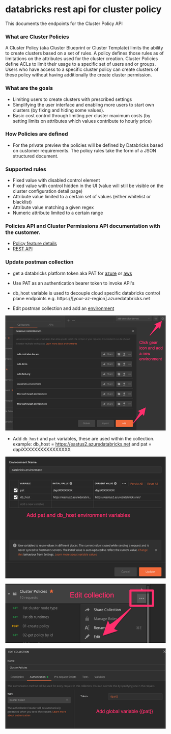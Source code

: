 
databricks rest api for cluster policy
=========================================

This documents the endpoints for the Cluster Policy API

### What are Cluster Policies
A Cluster Policy (aka Cluster Blueprint or Cluster Template) limits the ability to create clusters based on a set of rules. A policy defines those rules as of limitations on the attributes used for the cluster creation. Cluster Policies define ACLs to limit their usage to a specific set of users and or groups. Users who have access to a specific cluster policy can create clusters of these policy without having additionally the create cluster permission.

### What are the goals
- Limiting users to create clusters with prescribed settings
- Simplifying the user interface and enabling more users to start own clusters (by fixing and hiding some values).
- Basic cost control through limiting per cluster maximum costs (by setting limits on attributes which values contribute to hourly price)

### How Policies are defined
- For the private preview the policies will be defined by Databricks based on customer requirements. The policy rules take the form of a JSON structured document.

### Supported rules
- Fixed value with disabled control element
- Fixed value with control hidden in the UI (value will still be visible on the cluster configuration detail page)
- Attribute value limited to a certain set of values (either whitelist or blacklist)
- Attribute value matching a given regex
- Numeric attribute limited to a certain range

### Policies API and Cluster Permissions API documentation with the customer.
- [Policy feature details](https://docs.databricks.com/administration-guide/clusters/policies.html)
- [REST API](https://docs.databricks.com/dev-tools/api/latest/policies.html)


### Update postman collection


- get a databricks platform token aka PAT for [azure](https://docs.microsoft.com/en-us/azure/databricks/dev-tools/api/latest/authentication#authentication) or [aws](https://docs.databricks.com/dev-tools/api/latest/authentication.html#generate-a-token)
- Use PAT as an authentication bearer token to invoke API's
- db_host variable is used to decouple cloud specific databricks control plane endpoints
e.g. https://[your-az-region].azuredatabricks.net

- Edit postman collection and add an [environment](https://learning.postman.com/docs/postman/variables-and-environments/variables/#variables-quick-start)

![Add Environment](https://github.com/bhavink/databricks/blob/master/databricks-rest-api-collection/images/1.png)

- Add ``db_host`` and ``pat`` variables, these are used within the collection.
example: db_host = https://eastus2.azuredatabricks.net and pat = dapiXXXXXXXXXXXXXXXX

![Add Environment Variables](https://github.com/bhavink/databricks/blob/master/databricks-rest-api-collection/images/2.png)

![Update Collection](https://github.com/bhavink/databricks/blob/master/databricks-rest-api-collection/images/3.png)

![Use global var {{pat}} for authentication](https://github.com/bhavink/databricks/blob/master/databricks-rest-api-collection/images/4.png)

